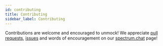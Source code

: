 ```yaml
---
id: contributing
title: Contributing
sidebar_label: Contributing
---
```


Contributions are welcome and encouraged to unmock! We appreciate [pull requests](https://www.github.com/unmock/unmock-js), [issues](https://www.github.com/unmock/unmock-js) and words of encouragement on our [spectrum.chat](https://spectrum.chat/unmock) page!
